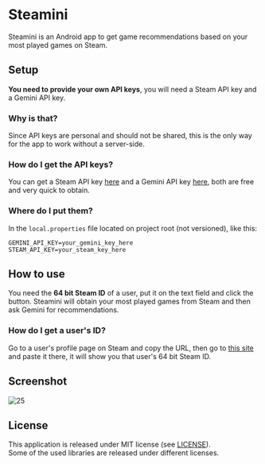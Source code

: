 # Steamini
Steamini is an Android app to get game recommendations based on your most played games on Steam.<br>

## Setup
**You need to provide your own API keys**, you will need a Steam API key and a Gemini API key.

### Why is that?
Since API keys are personal and should not be shared, this is the only way for the app to work without a server-side.

### How do I get the API keys?
You can get a Steam API key [here](https://steamcommunity.com/dev/apikey) and a Gemini API key [here](https://ai.google.dev/gemini-api/docs/api-key), both are free and very quick to obtain.

### Where do I put them?
In the `local.properties` file located on project root (not versioned), like this:
```
GEMINI_API_KEY=your_gemini_key_here
STEAM_API_KEY=your_steam_key_here
```

## How to use
You need the **64 bit Steam ID** of a user, put it on the text field and click the button. Steamini will obtain your most played games from Steam and then ask Gemini for recommendations.

### How do I get a user's ID?
Go to a user's profile page on Steam and copy the URL, then go to [this site](https://profile.tf/) and paste it there, it will show you that user's 64 bit Steam ID.

## Screenshot
![25](https://github.com/leomarques/steamini/assets/1104925/60b4e8d9-ba46-4e8e-945b-17408a18cae0)

## License
This application is released under MIT license (see [LICENSE](LICENSE)).<br>
Some of the used libraries are released under different licenses.
